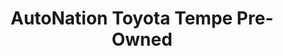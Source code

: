 ---
title: "AutoNation Toyota Tempe Pre-Owned"
url: /tempe/autonation-toyota-tempe-pre-owned/
shop: car
---